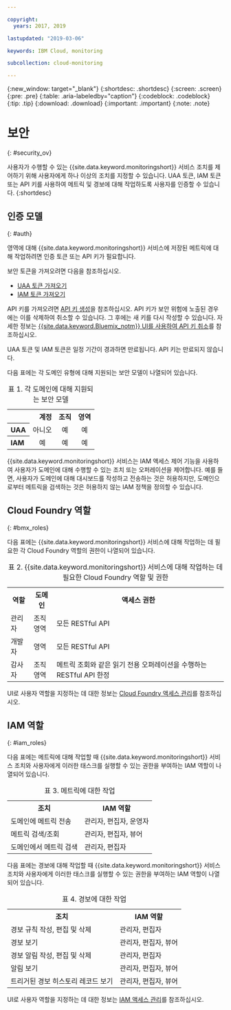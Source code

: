 ```yaml
---

copyright:
  years: 2017, 2019

lastupdated: "2019-03-06"

keywords: IBM Cloud, monitoring

subcollection: cloud-monitoring

---
```


{:new_window: target="_blank"}
{:shortdesc: .shortdesc}
{:screen: .screen}
{:pre: .pre}
{:table: .aria-labeledby="caption"}
{:codeblock: .codeblock}
{:tip: .tip}
{:download: .download}
{:important: .important}
{:note: .note}


# 보안
{: #security_ov}

사용자가 수행할 수 있는 {{site.data.keyword.monitoringshort}} 서비스 조치를 제어하기 위해 사용자에게 하나 이상의 조치를 지정할 수 있습니다. UAA 토큰, IAM 토큰 또는 API 키를 사용하여 메트릭 및 경보에 대해 작업하도록 사용자를 인증할 수 있습니다. 
{:shortdesc}





## 인증 모델
{: #auth}

영역에 대해 {{site.data.keyword.monitoringshort}} 서비스에 저장된 메트릭에 대해 작업하려면 인증 토큰 또는 API 키가 필요합니다. 

보안 토큰을 가져오려면 다음을 참조하십시오.

* [UAA 토큰 가져오기](/docs/services/cloud-monitoring/security?topic=cloud-monitoring-auth_uaa#auth_uaa)
* [IAM 토큰 가져오기](/docs/services/cloud-monitoring/security?topic=cloud-monitoring-auth_iam#auth_iam)

API 키를 가져오려면 [API 키 생성](/docs/services/cloud-monitoring/security?topic=cloud-monitoring-auth_api_key#auth_api_key)을 참조하십시오. API 키가 보안 위험에 노출된 경우에는 이를 삭제하여 취소할 수 있습니다. 그 후에는 새 키를 다시 작성할 수 있습니다. 자세한 정보는 [{{site.data.keyword.Bluemix_notm}} UI를 사용하여 API 키 취소](/docs/services/cloud-monitoring/security?topic=cloud-monitoring-auth_api_key#revoke_ui)를 참조하십시오. 

UAA 토큰 및 IAM 토큰은 일정 기간이 경과하면 만료됩니다. API 키는 만료되지 않습니다. 

다음 표에는 각 도메인 유형에 대해 지원되는 보안 모델이 나열되어 있습니다.

<table>
  <caption>표 1. 각 도메인에 대해 지원되는 보안 모델</caption>
  <tr>
    <th></th>
	<th align="right">계정</th>
    <th align="right">조직</th>
    <th align="right">영역</th>	
  </tr>
  <tr>
    <th align="left">UAA</th>
	<td align="center">아니오</td>
	<td align="center">예</td>
	<td align="center">예</td>
  </tr>
  <tr>
    <th align="left">IAM</th>
	<td align="center">예</td>
	<td align="center">예</td>
	<td align="center">예</td>
  </tr>
</table>

{{site.data.keyword.monitoringshort}} 서비스는 IAM 액세스 제어 기능을 사용하여 사용자가 도메인에 대해 수행할 수 있는 조치 또는 오퍼레이션을 제어합니다. 예를 들면, 사용자가 도메인에 대해 대시보드를 작성하고 전송하는 것은 허용하지만, 도메인으로부터 메트릭을 검색하는 것은 허용하지 않는 IAM 정책을 정의할 수 있습니다.



## Cloud Foundry 역할
{: #bmx_roles}

다음 표에는 {{site.data.keyword.monitoringshort}} 서비스에 대해 작업하는 데 필요한 각 Cloud Foundry 역할의 권한이 나열되어 있습니다.

<table>
  <caption>표 2. {{site.data.keyword.monitoringshort}} 서비스에 대해 작업하는 데 필요한 Cloud Foundry 역할 및 권한</caption>
  <tr>
    <th>역할</th>
	<th>도메인</th>
	<th>액세스 권한</th>
  </tr>
  <tr>
    <td>관리자</td>
	<td>조직 <br>영역</td>
	<td>모든 RESTful API</td>
  </tr>
  <tr>
    <td>개발자</td>
	<td>영역</td>
	<td>모든 RESTful API</td>
  </tr>
  <tr>
    <td>감사자</td>
	<td>조직 <br>영역</td>
	<td>메트릭 조회와 같은 읽기 전용 오퍼레이션을 수행하는 RESTful API 한정</td>
  </tr>
</table>

UI로 사용자 역할을 지정하는 데 대한 정보는 [Cloud Foundry 액세스 관리](/docs/iam?topic=iam-mngcf#mngcf)를 참조하십시오.



## IAM 역할
{: #iam_roles}

다음 표에는 메트릭에 대해 작업할 때 {{site.data.keyword.monitoringshort}} 서비스 조치와 사용자에게 이러한 태스크를 실행할 수 있는 권한을 부여하는 IAM 역할이 나열되어 있습니다.

<table>
  <caption>표 3. 메트릭에 대한 작업 </caption>
  <tr>
	<th>조치</th>
	<th>IAM 역할</th>
  </tr>
  <tr>
    <td>도메인에 메트릭 전송</td>
	<td>관리자, 편집자, 운영자</td>
  </tr>
  <tr>
    <td>메트릭 검색/조회</td>
	<td>관리자, 편집자, 뷰어</td>
  </tr>
  <tr>
    <td>도메인에서 메트릭 검색</td>
	<td>관리자, 편집자</td>
  </tr>
</table>

다음 표에는 경보에 대해 작업할 때 {{site.data.keyword.monitoringshort}} 서비스 조치와 사용자에게 이러한 태스크를 실행할 수 있는 권한을 부여하는 IAM 역할이 나열되어 있습니다.

<table>
  <caption>표 4. 경보에 대한 작업 </caption>
  <tr>
	<th>조치</th>
	<th>IAM 역할</th>
  </tr>
  <tr>
    <td>경보 규칙 작성, 편집 및 삭제</td>
	<td>관리자, 편집자</td>
  </tr>
  <tr>
    <td>경보 보기</td>
	<td>관리자, 편집자, 뷰어</td>
  </tr>
  <tr>
    <td>경보 알림 작성, 편집 및 삭제</td>
	<td>관리자, 편집자</td>
  </tr>
  <tr>
    <td>알림 보기</td>
	<td>관리자, 편집자, 뷰어</td>
  </tr>
  <tr>
    <td>트리거된 경보 히스토리 레코드 보기</td>
	<td>관리자, 편집자, 뷰어</td>
  </tr>
</table>

UI로 사용자 역할을 지정하는 데 대한 정보는 [IAM 액세스 관리](/docs/iam?topic=iam-iammanidaccser#iammanidaccser)를 참조하십시오.

